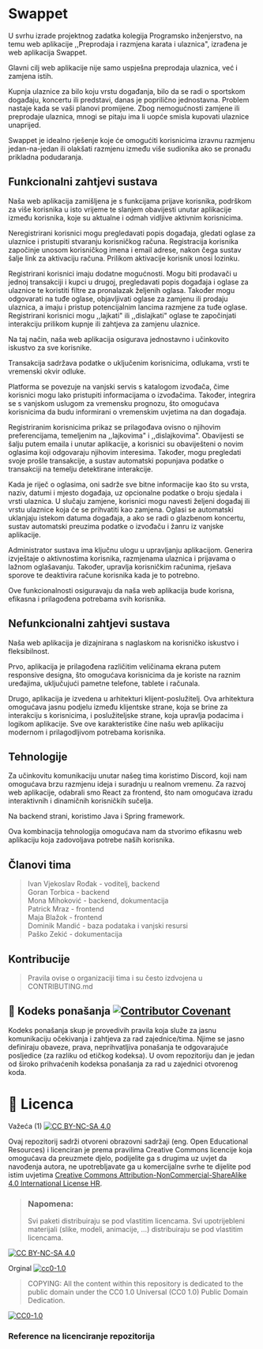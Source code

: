 # Swappet

U svrhu izrade projektnog zadatka kolegija Programsko inženjerstvo, na temu web aplikacije ,,Preprodaja i razmjena karata i ulaznica", izrađena je web aplikacija Swappet. 

Glavni cilj web aplikacije nije samo uspješna preprodaja ulaznica, već i zamjena istih.

Kupnja ulaznice za bilo koju vrstu događanja, bilo da se radi o sportskom događaju, koncertu ili predstavi, danas je poprilično jednostavna. Problem nastaje kada se vaši planovi promijene. Zbog nemogućnosti zamjene ili preprodaje ulaznica, mnogi se pitaju ima li uopće smisla kupovati ulaznice unaprijed. 

Swappet je idealno rješenje koje će omogućiti korisnicima izravnu razmjenu jedan-na-jedan ili olakšati razmjenu između više sudionika ako se pronađu prikladna podudaranja.

## Funkcionalni zahtjevi sustava
Naša web aplikacija zamišljena je s funkcijama prijave korisnika, podrškom za više korisnika u isto vrijeme te slanjem obavijesti unutar aplikacije između korisnika, koje su aktualne i odmah vidljive aktivnim korisnicima.

Neregistrirani korisnici mogu pregledavati popis događaja, gledati oglase za ulaznice i pristupiti stvaranju korisničkog računa. Registracija korisnika započinje unosom korisničkog imena i email adrese, nakon čega sustav šalje link za aktivaciju računa. Prilikom aktivacije korisnik unosi lozinku.

Registrirani korisnici imaju dodatne mogućnosti. Mogu biti prodavači u jednoj transakciji i kupci u drugoj, pregledavati popis događaja i oglase za ulaznice te koristiti filtre za pronalazak željenih oglasa. Također mogu odgovarati na tuđe oglase, objavljivati oglase za zamjenu ili prodaju ulaznica, a imaju i pristup potencijalnim lancima razmjene za tuđe oglase. Registrirani korisnici mogu ,,lajkati" ili ,,dislajkati" oglase te započinjati interakciju prilikom kupnje ili zahtjeva za zamjenu ulaznice. 

Na taj način, naša web aplikacija osigurava jednostavno i učinkovito iskustvo za sve korisnike.

Transakcija sadržava podatke o uključenim korisnicima, odlukama, vrsti te vremenski okvir odluke.

Platforma se povezuje na vanjski servis s katalogom izvođača, čime korisnici mogu lako pristupiti informacijama o izvođačima. Također, integrira se s vanjskom uslugom za vremensku prognozu, što omogućava korisnicima da budu informirani o vremenskim uvjetima na dan događaja.

Registriranim korisnicima prikaz se prilagođava ovisno o njihovim preferencijama, temeljenim na ,,lajkovima" i ,,dislajkovima". Obavijesti se šalju putem emaila i unutar aplikacije, a korisnici su obaviješteni o novim oglasima koji odgovaraju njihovim interesima. Također, mogu pregledati svoje prošle transakcije, a sustav automatski popunjava podatke o transakciji na temelju detektirane interakcije.

Kada je riječ o oglasima, oni sadrže sve bitne informacije kao što su vrsta, naziv, datumi i mjesto događaja, uz opcionalne podatke o broju sjedala i vrsti ulaznica. U slučaju zamjene, korisnici mogu navesti željeni događaj ili vrstu ulaznice koja će se prihvatiti kao zamjena. Oglasi se automatski uklanjaju istekom datuma događaja, a ako se radi o glazbenom koncertu, sustav automatski preuzima podatke o izvođaču i žanru iz vanjske aplikacije.

Administrator sustava ima ključnu ulogu u upravljanju aplikacijom. Generira izvještaje o aktivnostima korisnika, razmjenama ulaznica i prijavama o lažnom oglašavanju. Također, upravlja korisničkim računima, rješava sporove te deaktivira račune korisnika kada je to potrebno.

Ove funkcionalnosti osiguravaju da naša web aplikacija bude korisna, efikasna i prilagođena potrebama svih korisnika. 

## Nefunkcionalni zahtjevi sustava
Naša web aplikacija je dizajnirana s naglaskom na korisničko iskustvo i fleksibilnost. 

Prvo, aplikacija je prilagođena različitim veličinama ekrana putem responsive designa, što omogućava korisnicima da je koriste na raznim uređajima, uključujući pametne telefone, tablete i računala.

Drugo, aplikacija je izvedena u arhitekturi klijent-poslužitelj. Ova arhitektura omogućava jasnu podjelu između klijentske strane, koja se brine za interakciju s korisnicima, i poslužiteljske strane, koja upravlja podacima i logikom aplikacije.
Sve ove karakteristike čine našu web aplikaciju modernom i prilagodljivom potrebama korisnika.

## Tehnologije
Za učinkovitu komunikaciju unutar našeg tima koristimo Discord, koji nam omogućava brzu razmjenu ideja i suradnju u realnom vremenu. Za razvoj web aplikacije, odabrali smo React za frontend, što nam omogućava izradu interaktivnih i dinamičnih korisničkih sučelja. 

Na backend strani, koristimo Java i Spring framework. 

Ova kombinacija tehnologija omogućava nam da stvorimo efikasnu web aplikaciju koja zadovoljava potrebe naših korisnika.

## Članovi tima 
> Ivan Vjekoslav Rođak - voditelj, backend  
> Goran Torbica - backend  
> Mona Mihoković - backend, dokumentacija  
> Patrick Mraz - frontend  
> Maja Blažok - frontend  
> Dominik Mandić - baza podataka i vanjski resursi  
> Paško Zekić - dokumentacija  

## Kontribucije
>Pravila ovise o organizaciji tima i su često izdvojena u CONTRIBUTING.md



## 📝 Kodeks ponašanja [![Contributor Covenant](https://img.shields.io/badge/Contributor%20Covenant-2.1-4baaaa.svg)](CODE_OF_CONDUCT.md)
Kodeks ponašanja skup je provedivih pravila koja služe za jasnu komunikaciju očekivanja i zahtjeva za rad zajednice/tima. Njime se jasno definiraju obaveze, prava, neprihvatljiva ponašanja te  odgovarajuće posljedice (za razliku od etičkog kodeksa). U ovom repozitoriju dan je jedan od široko prihvaćenih kodeksa ponašanja za rad u zajednici otvorenog koda.

# 📝 Licenca
Važeća (1)
[![CC BY-NC-SA 4.0][cc-by-nc-sa-shield]][cc-by-nc-sa]

Ovaj repozitorij sadrži otvoreni obrazovni sadržaji (eng. Open Educational Resources)  i licenciran je prema pravilima Creative Commons licencije koja omogućava da preuzmete djelo, podijelite ga s drugima uz 
uvjet da navođenja autora, ne upotrebljavate ga u komercijalne svrhe te dijelite pod istim uvjetima [Creative Commons Attribution-NonCommercial-ShareAlike 4.0 International License HR][cc-by-nc-sa].
>
> ### Napomena:
>
> Svi paketi distribuiraju se pod vlastitim licencama.
> Svi upotrijebleni materijali  (slike, modeli, animacije, ...) distribuiraju se pod vlastitim licencama.

[![CC BY-NC-SA 4.0][cc-by-nc-sa-image]][cc-by-nc-sa]

[cc-by-nc-sa]: https://creativecommons.org/licenses/by-nc/4.0/deed.hr 
[cc-by-nc-sa-image]: https://licensebuttons.net/l/by-nc-sa/4.0/88x31.png
[cc-by-nc-sa-shield]: https://img.shields.io/badge/License-CC%20BY--NC--SA%204.0-lightgrey.svg

Orginal [![cc0-1.0][cc0-1.0-shield]][cc0-1.0]
>
>COPYING: All the content within this repository is dedicated to the public domain under the CC0 1.0 Universal (CC0 1.0) Public Domain Dedication.
>
[![CC0-1.0][cc0-1.0-image]][cc0-1.0]

[cc0-1.0]: https://creativecommons.org/licenses/by/1.0/deed.en
[cc0-1.0-image]: https://licensebuttons.net/l/by/1.0/88x31.png
[cc0-1.0-shield]: https://img.shields.io/badge/License-CC0--1.0-lightgrey.svg

### Reference na licenciranje repozitorija

